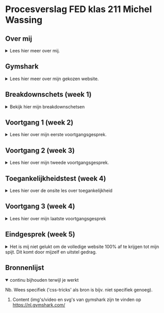 # Procesverslag FED klas 211 Michel Wassing

## Over mij

<details>
<summary>Lees hier meer over mij.</summary>

### Auteur:
Michel Wassing

#### Mijn startniveau:
Ik heb gekozen voor de rode piste. Dit komt omdat ik ondanks mijn voorkennis van programmeren ik hier in nog niet veel uren gemaakt heb en mij nog niet zelfverzekerd genoeg voel om het lastigste van het vak te proberen. 

#### Waar ik mij op ga richten dit vak:
Voor het vak heb ik de opdracht gekregen om mijzelf te richten naar een aantal onderwerpen. Deze onderwerpen
-   Het maken van een micro interactie
-   Mobile first development
-   Extra verzorgde surface plane 
</details>





## Gymshark

<details>
<summary>Lees hier meer over mijn gekozen website.</summary>

### Rebuild a website:
https://eu.gymshark.com/

Voor het vak FED heb ik als CMD student/programmeur de opdracht gekregen om een zelf uitgekozen website na te maken. Hiervoor ik de website Gymshark gekozen. De reden hiervoor is omdat sporten mijn passie is en ik dit regelmatig doe.

De kleding van Gymshark is wat ik bijna alleen maar draag binnen en buiten de sportschool. Daarom leek het mij leuk om iets na te maken waar ik regelmatig gebruik van maak.

#### Screenshot(s) van de eerste pagina: 
**Hoofdpagina Gymshark (mobile site)**  
<img src="images/imgs not for site/home.png" width="375px" alt="Home scherm">

#### Screenshot(s) van de tweede pagina:
**Mens shop pagina Gymshark**  
<img src="images/imgs not for site/maleshop.png" width="375px" alt="Mannen winkel pagina">
 
</details>





## Breakdownschets (week 1)

<details>
<summary>Bekijk hier mijn breakdownschetsen</summary>

### de hele pagina: 
<img src="images/imgs not for site/breakdown_schets_home.png" width="375px" alt="breakdown van de hele home pagina">

### Scherm 2: 
<img src="images/imgs not for site/Artboard_Copy.png" width="375px" alt="breakdown van een dynamisch deel">

### Menu (home) collapsed: 
<img src="images/imgs not for site/menu_collapsed.png" width="375px" alt="breakdown van een dynamisch deel">

</details>





## Voortgang 1 (week 2)

<details>
<summary>Lees hier over mijn eerste voortgangsgesprek.</summary>

### Stand van zaken
Structuur html is goed gelukt, door goed de tijd te nemen voor de breakdownschetsen was ik al snel klaar met de structuur. Door andere vakken was het mij echter nog niet gelukt om te beginnen met het toevoegen van css.

### Verslag van meeting
Ik kreeg feedback van Robert, omdat ik alleen nog niet veel had gemaakt kon hij incomplete feedback geven en mij alleen vragen naar HTML gerelateerde onderwerpen. 

Hier heb ik geleerd dat het makkelijker is om een a tag om een li item te wrappen zodat de gehele inhoud van de li klikbaar wordt. Verder was Robert onder de indruk van de tot in detail geneste HTML tags

>Begin met css anders kan je geen goede feedback krijgen

</details>

## Voortgang 2 (week 3)

<details>
<summary>Lees hier over mijn tweede voortgangsgesprek. </summary>

### Stand van zaken
Verder ben ik nog niet verder gegaan met huiswerk aangezien ik met vormgeving ik behoorlijk moeite had.


### Verslag van meeting
hier na afloop snel de uitkomsten van de meeting vastleggen

>je moet nu wel echt een inhaal slag maken anders ga je het misschien niet halen

</details>

## Toegankelijkheidstest (week 4)

<details>
<summary>Lees hier over de onsite les over toegankelijkheid</summary>

On site hebben we doormiddel van visueel beperkende brillen en parkinson/spamse simulatie pads de toegankelijkheid kunnen testen van onze websites.

### Bevindingen
Nauwkeurig moeten klikken op buttons
leesbaarheid

#### Nauwkeurigheid
Té kleine click area's voor mensen die parkinson en/of spasmes. Het kan soms erg moeilijk kan zijn voor mensen met deze aandoening om de buttons/links goed aan te klikken.

Door middel van het toevoegen van javascript om click area's te vergroten kan dit probleem opgelost worden.


#### Leesbaarheid
In mijn geval was de leesbaarheid goed, door de juiste lettergroottes en diktes was het goed te lezen door de visueel beperkende simulatie brillen.

#### Tabben door de browser 
Alle a'tjes en buttons waren goed gebruikt aldus was het mogelijk om door de gehele pagina te navigeren zonder muis te gebruiken.

</details>

## Voortgang 3 (week 4)

<details>
<summary>Lees hier over mijn laatste voortgangsgesprek</summary>

Eerste pagina zo goed als af, tweede pagina snel nog ff maken en daarna aan javascript

### Stand van zaken
De website is zo goed als af, het enige wat er nog gedaan moet worden is het maken van een menu en de bijbehorende javascript.

### Verslag van meeting
Na feedback gekregen te hebben van de studentassistenten heb ik kunnen bevestigen dat states voor buttons niet verplicht zijn als de website deze zelf ook niet gebruiken. De focus state moet wel op zijn minst aanwezig zijn voor toegankelijkheid.

Lijstje met todo's:
- menu maken
- niet vergeten tweede pagina

</details>





## Eindgesprek (week 5)

<details>
<summary>Het is mij niet gelukt om de volledige website 100% af te krijgen tot mijn spijt. Dit komt door mijzelf en uitstel gedrag.</summary>

### Stand van zaken
Een laatste inhaal slag gemaakt, dit was echter niet goed genoeg het gebruik van states missen nog en het menu werkt niet helemaal.

### Screenshot(s)

<img src="images/screenshots/1.png" width="375px" alt="screenshots website">
<img src="images/screenshots/2.png" width="375px" alt="screenshots website">
<img src="images/screenshots/3.png" width="375px" alt="screenshots website">
<img src="images/screenshots/4.png" width="375px" alt="screenshots website">
<img src="images/screenshots/5.png" width="375px" alt="screenshots website">
<img src="images/screenshots/6.png" width="375px" alt="screenshots website">
<img src="images/screenshots/7.png" width="375px" alt="screenshots website">
<img src="images/screenshots/8.png" width="375px" alt="screenshots website">
<img src="images/screenshots/9.png" width="375px" alt="screenshots website">
<img src="images/screenshots/10.png" width="375px" alt="screenshots website">

</details>





## Bronnenlijst

<details open>
<summary>continu bijhouden terwijl je werkt</summary>

Nb. Wees specifiek ('css-tricks' als bron is bijv. niet specifiek genoeg).

1. Content (img's/video en svg's van gymshark zijn te vinden op 
https://nl.gymshark.com/

</details>